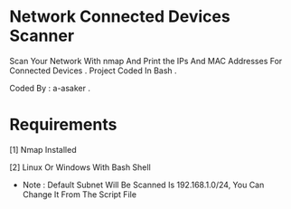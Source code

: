 # Network Connected Devices Scanner
Scan Your Network With nmap And Print the IPs And MAC Addresses For Connected Devices . Project Coded In Bash .

Coded By : a-asaker .

# Requirements 
  [1] Nmap Installed
  
  [2] Linux Or Windows With Bash Shell
  
* Note : Default Subnet Will Be Scanned Is 192.168.1.0/24, You Can Change It From The Script File
